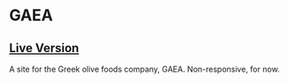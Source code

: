 # GAEA

<h2><a href="" target="_blank">Live Version</a></h2>

A site for the Greek olive foods company, GAEA. Non-responsive, for now.
